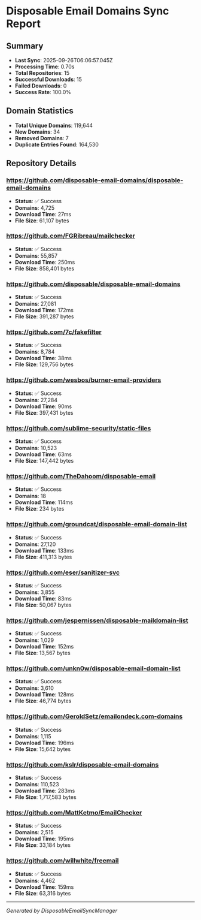 # Disposable Email Domains Sync Report

## Summary
- **Last Sync**: 2025-09-26T06:06:57.045Z
- **Processing Time**: 0.70s
- **Total Repositories**: 15
- **Successful Downloads**: 15
- **Failed Downloads**: 0
- **Success Rate**: 100.0%

## Domain Statistics
- **Total Unique Domains**: 119,644
- **New Domains**: 34
- **Removed Domains**: 7
- **Duplicate Entries Found**: 164,530

## Repository Details


### https://github.com/disposable-email-domains/disposable-email-domains
- **Status**: ✅ Success
- **Domains**: 4,725
- **Download Time**: 27ms
- **File Size**: 61,107 bytes



### https://github.com/FGRibreau/mailchecker
- **Status**: ✅ Success
- **Domains**: 55,857
- **Download Time**: 250ms
- **File Size**: 858,401 bytes



### https://github.com/disposable/disposable-email-domains
- **Status**: ✅ Success
- **Domains**: 27,081
- **Download Time**: 172ms
- **File Size**: 391,287 bytes



### https://github.com/7c/fakefilter
- **Status**: ✅ Success
- **Domains**: 8,784
- **Download Time**: 38ms
- **File Size**: 129,756 bytes



### https://github.com/wesbos/burner-email-providers
- **Status**: ✅ Success
- **Domains**: 27,284
- **Download Time**: 90ms
- **File Size**: 397,431 bytes



### https://github.com/sublime-security/static-files
- **Status**: ✅ Success
- **Domains**: 10,523
- **Download Time**: 63ms
- **File Size**: 147,442 bytes



### https://github.com/TheDahoom/disposable-email
- **Status**: ✅ Success
- **Domains**: 18
- **Download Time**: 114ms
- **File Size**: 234 bytes



### https://github.com/groundcat/disposable-email-domain-list
- **Status**: ✅ Success
- **Domains**: 27,120
- **Download Time**: 133ms
- **File Size**: 411,313 bytes



### https://github.com/eser/sanitizer-svc
- **Status**: ✅ Success
- **Domains**: 3,855
- **Download Time**: 83ms
- **File Size**: 50,067 bytes



### https://github.com/jespernissen/disposable-maildomain-list
- **Status**: ✅ Success
- **Domains**: 1,029
- **Download Time**: 152ms
- **File Size**: 13,567 bytes



### https://github.com/unkn0w/disposable-email-domain-list
- **Status**: ✅ Success
- **Domains**: 3,610
- **Download Time**: 128ms
- **File Size**: 46,774 bytes



### https://github.com/GeroldSetz/emailondeck.com-domains
- **Status**: ✅ Success
- **Domains**: 1,115
- **Download Time**: 196ms
- **File Size**: 15,642 bytes



### https://github.com/kslr/disposable-email-domains
- **Status**: ✅ Success
- **Domains**: 110,523
- **Download Time**: 283ms
- **File Size**: 1,717,583 bytes



### https://github.com/MattKetmo/EmailChecker
- **Status**: ✅ Success
- **Domains**: 2,515
- **Download Time**: 195ms
- **File Size**: 33,184 bytes



### https://github.com/willwhite/freemail
- **Status**: ✅ Success
- **Domains**: 4,462
- **Download Time**: 159ms
- **File Size**: 63,316 bytes



---
*Generated by DisposableEmailSyncManager*
